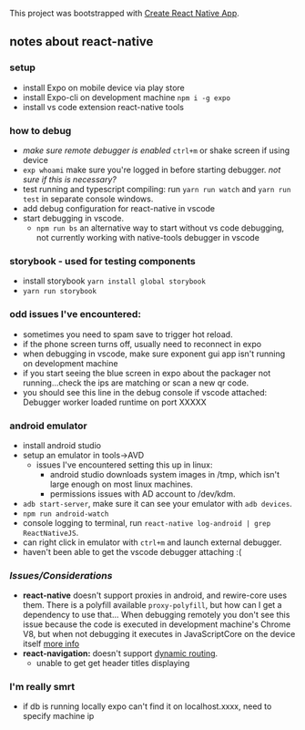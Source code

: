 This project was bootstrapped with [Create React Native App](https://github.com/react-community/create-react-native-app).

## notes about react-native

### setup
* install Expo on mobile device via play store
* install Expo-cli on development machine `npm i -g expo`
* install vs code extension react-native tools

### how to debug
* _make sure remote debugger is enabled_ `ctrl+m` or shake screen if using device
* `exp whoami` make sure you're logged in before starting debugger. _not sure if this is necessary?_
* test running and typescript compiling: run `yarn run watch` and `yarn run test` in separate console windows.
* add debug configuration for react-native in vscode
* start debugging in vscode. 
   * `npm run bs` an alternative way to start without vs code debugging, not currently working with native-tools debugger in vscode

### storybook - used for testing components
* install storybook `yarn install global storybook`
* `yarn run storybook`

### odd issues I've encountered:
* sometimes you need to spam save to trigger hot reload.
* if the phone screen turns off, usually need to reconnect in expo
* when debugging in vscode, make sure exponent gui app isn't running on development machine
* if you start seeing the blue screen in expo about the packager not running...check the ips are matching or scan a new qr code. 
* you should see this line in the debug console if vscode attached: Debugger worker loaded runtime on port XXXXX

### android emulator
* install android studio
* setup an emulator in tools->AVD
   * issues I've encountered setting this up in linux:
     * android studio downloads system images in /tmp, which isn't large enough on most linux machines.
     * permissions issues with AD account to /dev/kdm.
* `adb start-server`, make sure it can see your emulator with `adb devices`.
* `npm run android-watch`
* console logging to terminal, run `react-native log-android | grep ReactNativeJS`.
* can right click in emulator with `ctrl+m` and launch external debugger.
* haven't been able to get the vscode debugger attaching :(

### _Issues/Considerations_
* __react-native__ doesn't support proxies in android, and rewire-core uses them. 
There is a polyfill available `proxy-polyfill`, but how can I get a dependency to use that... When debugging remotely you don't see this issue because the code is executed in development machine's Chrome V8, but when not debugging it executes in JavaScriptCore on the device itself [more info](https://stackoverflow.com/questions/41874676/react-native-code-doesnt-work-without-remote-debugger-enabled)
* __react-navigation:__ doesn't support [dynamic routing](https://reactnavigation.org/docs/en/limitations.html).
   * unable to get get header titles displaying 

### I'm really smrt
* if db is running locally expo can't find it on localhost.xxxx, need to specify machine ip 